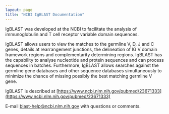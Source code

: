 ```yaml
---
layout: page
title: "NCBI IgBLAST Documentation"
---
```


IgBLAST was developed at the NCBI to facilitate the analysis of immunoglobulin and T cell receptor variable domain sequences.

IgBLAST allows users to view the matches to the germline V, D, J and C genes, details at rearrangement junctions, the delineation of 
IG V domain framework regions and complementarity determining regions. IgBLAST has the capability to analyse nucleotide and 
protein sequences and can process sequences in batches. Furthermore, IgBLAST allows searches against the germline gene databases 
and other sequence databases simultaneously to minimize the chance of missing possibly the best matching germline V gene.

IgBLAST is described at  [https://www.ncbi.nlm.nih.gov/pubmed/23671333](https://www.ncbi.nlm.nih.gov/pubmed/23671333)

E-mail blast-help@ncbi.nlm.nih.gov with questions or comments.

